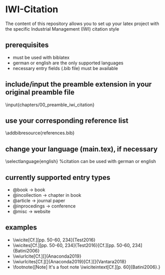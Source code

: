 # IWI-Citation
The content of this repository allows you to set up your latex project with the specific Industrial Management (IWI) citation style

## prerequisites
- must be used with biblatex
- german or english are the only supported languages
- necessary entry fields (.bib file) must be available

## include/input the preamble extension in your original preamble file
\input{chapters/00_preamble_iwi_citation} 

## use your corresponding reference list
\addbibresource{references.bib}

## change your language (main.tex), if necessary
\selectlanguage{english} %citation can be used with german or english

## currently supported entry types
- @book -> book
- @incollection -> chapter in book
- @article -> journal paper
- @inprocedings -> conference
- @misc -> website

## examples
- \iwicite[Cf.][pp. 50-60, 234]{Test2016}
- \iwicites[Cf.][pp. 50-60, 234]{Test2016}[Cf.][pp. 50-60, 234]{Batini2006}
- \iwiurlcite[Cf.][]{Anaconda2019}
-	\iwiurlcites[Cf.][]{Anaconda2019}[Cf.][]{Vantara2018}
-	\footnote{[Note] It's a foot note \iwiciteintext[Cf.][p. 60]{Batini2006}.}
